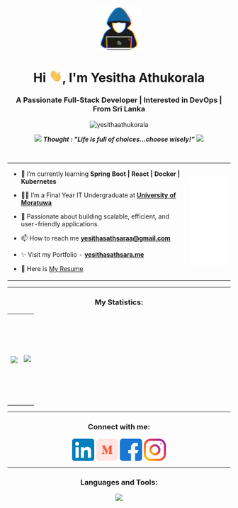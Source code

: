 <p align="center" ><img  src = "./gifs/about_me.gif" width = 100px></p>
<h1 align="center">Hi <img src="./gifs/Hi.gif" width="30px">, I'm Yesitha Athukorala</h1>
<h3 align="center">A Passionate Full-Stack Developer | Interested in DevOps | From Sri Lanka</h3>

<p align="center"> <img src="https://komarev.com/ghpvc/?username=yesitha&label=Profile%20views&color=0e75b6&style=flat" alt="yesithaathukorala" /> </p>
<p align="center">
  <img src="https://media.giphy.com/media/gH3LO09IOiZIqePwv9/giphy.gif" width="50" /> <b><i align="center">Thought : "Life is full of choices…choose wisely!”</i></b> <img src="https://media.giphy.com/media/qjqUcgIyRjsl2/giphy.gif" width="50" /> 
</p>
<br>
<table align="center">

<tr border="none">
<td width="80%" align="left">

  
- 🌱 I’m currently learning **Spring Boot | React | Docker | Kubernetes**

- 🧑‍🎓 I’m a Final Year IT Undergraduate at <a href="https://uom.lk/"> **University of Moratuwa**</a>

- 💬 Passionate about building scalable, efficient, and user-friendly applications.

- 📫 How to reach me **[yesithasathsaraa@gmail.com](mailto:yesithasathsaraa@gmail.com)**

- ✨ Visit my Portfolio - **[yesithasathsara.me](https://yesithasathsara.me)**
  
- 📑 Here is [My Resume](https://drive.google.com/file/d/1sdh6lu3kaYpFP3pF_NyMoYjl8ezwcgdK/view?usp=sharing)

</td>



<td width="20%" align="center">

  <img align="center" alt="Coding" width="200px" height="200px" src="./gifs/giphy.gif">

  
  </td>
</tr>
</table>

---

<h3 align="center">My Statistics:</h3>
<p align="center">
<table align="center">
<tr border="none">
<td width="50%" align="center" height="200px">
  
  <img  align="center"  src="https://github-readme-stats.vercel.app/api?username=yesitha&theme=dark&show_icons=true&count_private=true" />
  
</td>

<td width="50%" align="center" height="200px">
  <img src="https://github-readme-streak-stats-theta-three.vercel.app?user=yesitha&theme=dark"

  </td>
</tr>
</table>


---

<h3 align="center">Connect with me:</h3>
<p align="center">
<a href="https://www.linkedin.com/in/yesitha-athukorala" target="blank"><img align="center" src="./svgs/socials/LinkedIn_icon.svg" alt="yesitha" height="50" width="50" /></a>
<a href="https://medium.com/@yesithaathukorala" target="blank"><img align="center" src="./svgs/socials/medium.svg" alt="yesitha" height="50" width="50" /></a>
<a href="https://www.facebook.com/yesitha.sathsara.58" target="blank"><img align="center" src="./svgs/socials/facebook.svg" alt="yesitha" height="50" width="50" /></a>
<a href="https://instagram.com/yesitha_sathsara" target="blank"><img align="center" src="./svgs/socials/instagram.svg" alt="yesitha" height="50" width="50" /></a>

</p>

---

<h3 align="center">Languages and Tools:</h3>
<p align="center">
  <a href="https://skillicons.dev">
        <img src="https://skillicons.dev/icons?i=java,cpp,c,js,ts,html,css,react,redux,tailwind,materialui,bootstrap,flutter,spring,dotnet,selenium,unity,git,githubactions,docker,kubernetes,linux,postgres,mysql,firebase,opencv,kafka,rabbitmq,maven,vscode,idea,visualstudio,blender,figma,ae,postman,vercel,npm,github&perline=13" />
  </a>
</p>